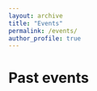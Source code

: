 ```yaml
---
layout: archive
title: "Events"
permalink: /events/
author_profile: true
---
```

Past events
============